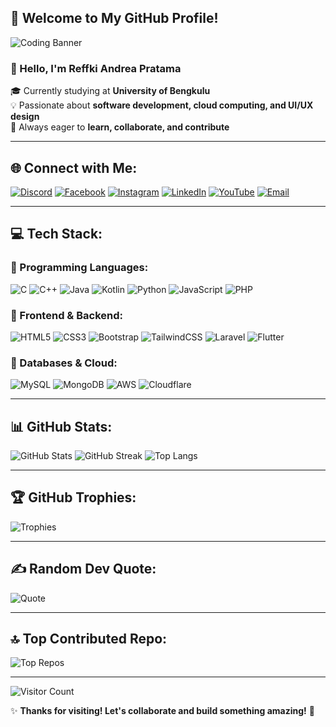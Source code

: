 ## 🌟 Welcome to My GitHub Profile!

![Coding Banner](https://javatekno.co.id/uploads/article/2023/08/manfaat-belajar-coding-sejak-dini.jpg)

### 👋 Hello, I'm Reffki Andrea Pratama
🎓 Currently studying at **University of Bengkulu**  
💡 Passionate about **software development, cloud computing, and UI/UX design**  
🚀 Always eager to **learn, collaborate, and contribute**  

---

## 🌐 Connect with Me:
[![Discord](https://img.shields.io/badge/Discord-%237289DA.svg?logo=discord&logoColor=white)](https://discord.gg/yeGpbKs4)
[![Facebook](https://img.shields.io/badge/Facebook-%231877F2.svg?logo=Facebook&logoColor=white)](https://facebook.com/AndreaPratama)
[![Instagram](https://img.shields.io/badge/Instagram-%23E4405F.svg?logo=Instagram&logoColor=white)](https://instagram.com/@tama2290s)
[![LinkedIn](https://img.shields.io/badge/LinkedIn-%230077B5.svg?logo=linkedin&logoColor=white)](https://linkedin.com/in/ReffkiAndreaPratama)
[![YouTube](https://img.shields.io/badge/YouTube-%23FF0000.svg?logo=YouTube&logoColor=white)](https://youtube.com/@@tama2290ss)
[![Email](https://img.shields.io/badge/Email-D14836?logo=gmail&logoColor=white)](mailto:reffkip@gmail.com)

---

## 💻 Tech Stack:
### 🔹 Programming Languages:
![C](https://img.shields.io/badge/C-%2300599C.svg?style=for-the-badge&logo=c&logoColor=white)
![C++](https://img.shields.io/badge/C++-%2300599C.svg?style=for-the-badge&logo=c%2B%2B&logoColor=white)
![Java](https://img.shields.io/badge/Java-%23ED8B00.svg?style=for-the-badge&logo=openjdk&logoColor=white)
![Kotlin](https://img.shields.io/badge/Kotlin-%237F52FF.svg?style=for-the-badge&logo=kotlin&logoColor=white)
![Python](https://img.shields.io/badge/Python-3670A0?style=for-the-badge&logo=python&logoColor=ffdd54)
![JavaScript](https://img.shields.io/badge/JavaScript-%23323330.svg?style=for-the-badge&logo=javascript&logoColor=%23F7DF1E)
![PHP](https://img.shields.io/badge/PHP-%23777BB4.svg?style=for-the-badge&logo=php&logoColor=white)

### 🔹 Frontend & Backend:
![HTML5](https://img.shields.io/badge/HTML5-%23E34F26.svg?style=for-the-badge&logo=html5&logoColor=white)
![CSS3](https://img.shields.io/badge/CSS3-%231572B6.svg?style=for-the-badge&logo=css3&logoColor=white)
![Bootstrap](https://img.shields.io/badge/Bootstrap-%238511FA.svg?style=for-the-badge&logo=bootstrap&logoColor=white)
![TailwindCSS](https://img.shields.io/badge/TailwindCSS-%2338B2AC.svg?style=for-the-badge&logo=tailwind-css&logoColor=white)
![Laravel](https://img.shields.io/badge/Laravel-%23FF2D20.svg?style=for-the-badge&logo=laravel&logoColor=white)
![Flutter](https://img.shields.io/badge/Flutter-%2302569B.svg?style=for-the-badge&logo=Flutter&logoColor=white)

### 🔹 Databases & Cloud:
![MySQL](https://img.shields.io/badge/MySQL-%234479A1.svg?style=for-the-badge&logo=mysql&logoColor=white)
![MongoDB](https://img.shields.io/badge/MongoDB-%234ea94b.svg?style=for-the-badge&logo=mongodb&logoColor=white)
![AWS](https://img.shields.io/badge/AWS-%23FF9900.svg?style=for-the-badge&logo=amazon-aws&logoColor=white)
![Cloudflare](https://img.shields.io/badge/Cloudflare-F38020?style=for-the-badge&logo=Cloudflare&logoColor=white)

---

## 📊 GitHub Stats:
![GitHub Stats](https://github-readme-stats.vercel.app/api?username=ReffkiAndreaPratama&theme=dark&hide_border=false&include_all_commits=false&count_private=false)
![GitHub Streak](https://nirzak-streak-stats.vercel.app/?user=ReffkiAndreaPratama&theme=dark&hide_border=false)
![Top Langs](https://github-readme-stats.vercel.app/api/top-langs/?username=ReffkiAndreaPratama&theme=dark&hide_border=false&include_all_commits=false&count_private=false&layout=compact)

---

## 🏆 GitHub Trophies:
![Trophies](https://github-profile-trophy.vercel.app/?username=ReffkiAndreaPratama&theme=radical&no-frame=false&no-bg=true&margin-w=4)

---

## ✍️ Random Dev Quote:
![Quote](https://quotes-github-readme.vercel.app/api?type=horizontal&theme=radical)

---

## 🔝 Top Contributed Repo:
![Top Repos](https://github-contributor-stats.vercel.app/api?username=ReffkiAndreaPratama&limit=5&theme=dark&combine_all_yearly_contributions=true)

---

![Visitor Count](https://visitcount.itsvg.in/api?id=ReffkiAndreaPratama&icon=0&color=0)

✨ **Thanks for visiting! Let's collaborate and build something amazing!** 🚀

